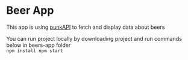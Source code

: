 # Beer App

This app is using [punkAPI](https://punkapi.com/documentation/v2) to fetch and display data about beers

You can run project locally by downloading project and run commands below in beers-app folder<br/>
`npm install npm start`
